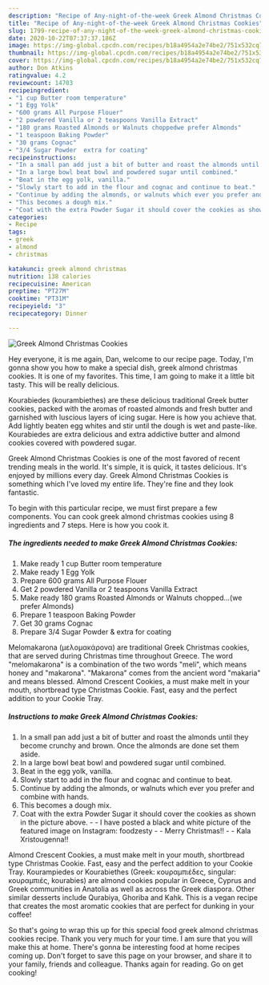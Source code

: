 ```yaml
---
description: "Recipe of Any-night-of-the-week Greek Almond Christmas Cookies"
title: "Recipe of Any-night-of-the-week Greek Almond Christmas Cookies"
slug: 1799-recipe-of-any-night-of-the-week-greek-almond-christmas-cookies
date: 2020-10-22T07:37:37.186Z
image: https://img-global.cpcdn.com/recipes/b18a4954a2e74be2/751x532cq70/greek-almond-christmas-cookies-recipe-main-photo.jpg
thumbnail: https://img-global.cpcdn.com/recipes/b18a4954a2e74be2/751x532cq70/greek-almond-christmas-cookies-recipe-main-photo.jpg
cover: https://img-global.cpcdn.com/recipes/b18a4954a2e74be2/751x532cq70/greek-almond-christmas-cookies-recipe-main-photo.jpg
author: Don Atkins
ratingvalue: 4.2
reviewcount: 14703
recipeingredient:
- "1 cup Butter room temperature"
- "1 Egg Yolk"
- "600 grams All Purpose Flouer"
- "2 powdered Vanilla or 2 teaspoons Vanilla Extract"
- "180 grams Roasted Almonds or Walnuts choppedwe prefer Almonds"
- "1 teaspoon Baking Powder"
- "30 grams Cognac"
- "3/4 Sugar Powder  extra for coating"
recipeinstructions:
- "In a small pan add just a bit of butter and roast the almonds until they become crunchy and brown. Once the almonds are done set them aside."
- "In a large bowl beat bowl and powdered sugar until combined."
- "Beat in the egg yolk, vanilla."
- "Slowly start to add in the flour and cognac and continue to beat."
- "Continue by adding the almonds, or walnuts which ever you prefer and combine with hands."
- "This becomes a dough mix."
- "Coat with the extra Powder Sugar it should cover the cookies as shown in the picture above.  I have posted a black and white picture of the featured image on Instagram: foodzesty  Merry Christmas!!  Kala Xristougenna!!"
categories:
- Recipe
tags:
- greek
- almond
- christmas

katakunci: greek almond christmas 
nutrition: 138 calories
recipecuisine: American
preptime: "PT27M"
cooktime: "PT31M"
recipeyield: "3"
recipecategory: Dinner

---
```



![Greek Almond Christmas Cookies](https://img-global.cpcdn.com/recipes/b18a4954a2e74be2/751x532cq70/greek-almond-christmas-cookies-recipe-main-photo.jpg)

Hey everyone, it is me again, Dan, welcome to our recipe page. Today, I'm gonna show you how to make a special dish, greek almond christmas cookies. It is one of my favorites. This time, I am going to make it a little bit tasty. This will be really delicious.

Kourabiedes (kourambiethes) are these delicious traditional Greek butter cookies, packed with the aromas of roasted almonds and fresh butter and garnished with luscious layers of icing sugar. Here is how you achieve that. Add lightly beaten egg whites and stir until the dough is wet and paste-like. Kourabiedes are extra delicious and extra addictive butter and almond cookies covered with powdered sugar.

Greek Almond Christmas Cookies is one of the most favored of recent trending meals in the world. It's simple, it is quick, it tastes delicious. It's enjoyed by millions every day. Greek Almond Christmas Cookies is something which I've loved my entire life. They're fine and they look fantastic.


To begin with this particular recipe, we must first prepare a few components. You can cook greek almond christmas cookies using 8 ingredients and 7 steps. Here is how you cook it.

<!--inarticleads1-->

##### The ingredients needed to make Greek Almond Christmas Cookies:

1. Make ready 1 cup Butter room temperature
1. Make ready 1 Egg Yolk
1. Prepare 600 grams All Purpose Flouer
1. Get 2 powdered Vanilla or 2 teaspoons Vanilla Extract
1. Make ready 180 grams Roasted Almonds or Walnuts chopped…(we prefer Almonds)
1. Prepare 1 teaspoon Baking Powder
1. Get 30 grams Cognac
1. Prepare 3/4 Sugar Powder &amp; extra for coating


Melomakarona (μελομακάρονα) are traditional Greek Christmas cookies, that are served during Christmas time throughout Greece. The word &#34;melomakarona&#34; is a combination of the two words &#34;meli&#34;, which means honey and &#34;makarona&#34;. &#34;Makarona&#34; comes from the ancient word &#34;makaria&#34; and means blessed. Almond Crescent Cookies, a must make melt in your mouth, shortbread type Christmas Cookie. Fast, easy and the perfect addition to your Cookie Tray. 

<!--inarticleads2-->

##### Instructions to make Greek Almond Christmas Cookies:

1. In a small pan add just a bit of butter and roast the almonds until they become crunchy and brown. Once the almonds are done set them aside.
1. In a large bowl beat bowl and powdered sugar until combined.
1. Beat in the egg yolk, vanilla.
1. Slowly start to add in the flour and cognac and continue to beat.
1. Continue by adding the almonds, or walnuts which ever you prefer and combine with hands.
1. This becomes a dough mix.
1. Coat with the extra Powder Sugar it should cover the cookies as shown in the picture above. -  - I have posted a black and white picture of the featured image on Instagram: foodzesty -  - Merry Christmas!! -  - Kala Xristougenna!!


Almond Crescent Cookies, a must make melt in your mouth, shortbread type Christmas Cookie. Fast, easy and the perfect addition to your Cookie Tray. Kourampiedes or Kourabiethes (Greek: κουραμπιέδες, singular: κουραμπιές, kourabies) are almond cookies popular in Greece, Cyprus and Greek communities in Anatolia as well as across the Greek diaspora. Other similar desserts include Qurabiya, Ghoriba and Kahk. This is a vegan recipe that creates the most aromatic cookies that are perfect for dunking in your coffee! 

So that's going to wrap this up for this special food greek almond christmas cookies recipe. Thank you very much for your time. I am sure that you will make this at home. There's gonna be interesting food at home recipes coming up. Don't forget to save this page on your browser, and share it to your family, friends and colleague. Thanks again for reading. Go on get cooking!
